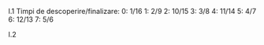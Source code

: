 I.1
Timpi de descoperire/finalizare:
0: 1/16
1: 2/9
2: 10/15
3: 3/8
4: 11/14
5: 4/7
6: 12/13
7: 5/6

I.2

